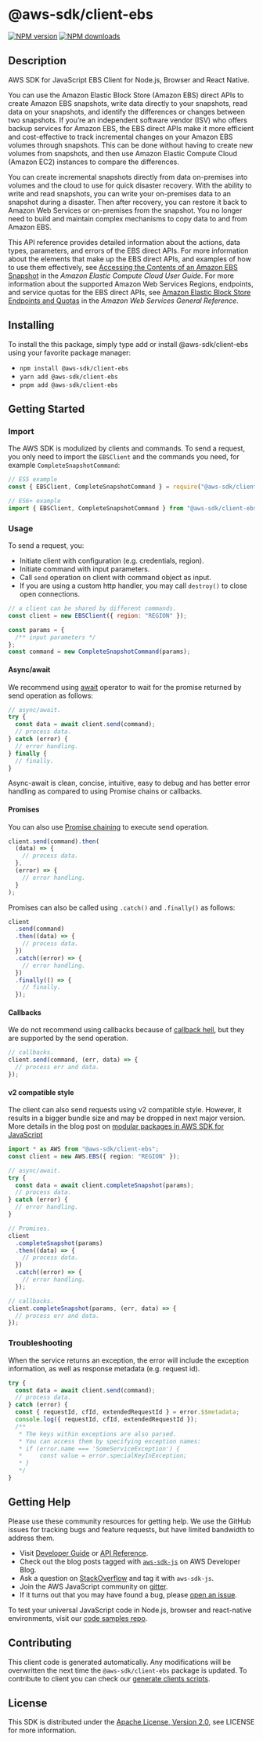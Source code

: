 <!-- generated file, do not edit directly -->

# @aws-sdk/client-ebs

[![NPM version](https://img.shields.io/npm/v/@aws-sdk/client-ebs/latest.svg)](https://www.npmjs.com/package/@aws-sdk/client-ebs)
[![NPM downloads](https://img.shields.io/npm/dm/@aws-sdk/client-ebs.svg)](https://www.npmjs.com/package/@aws-sdk/client-ebs)

## Description

AWS SDK for JavaScript EBS Client for Node.js, Browser and React Native.

<p>You can use the Amazon Elastic Block Store (Amazon EBS) direct APIs to create Amazon EBS snapshots, write data directly to
your snapshots, read data on your snapshots, and identify the differences or changes between
two snapshots. If you’re an independent software vendor (ISV) who offers backup services for
Amazon EBS, the EBS direct APIs make it more efficient and cost-effective to track incremental changes on
your Amazon EBS volumes through snapshots. This can be done without having to create new volumes
from snapshots, and then use Amazon Elastic Compute Cloud (Amazon EC2) instances to compare the differences.</p>

<p>You can create incremental snapshots directly from data on-premises into volumes and the
cloud to use for quick disaster recovery. With the ability to write and read snapshots, you can
write your on-premises data to an snapshot during a disaster. Then after recovery, you can
restore it back to Amazon Web Services or on-premises from the snapshot. You no longer need to build and
maintain complex mechanisms to copy data to and from Amazon EBS.</p>

<p>This API reference provides detailed information about the actions, data types,
parameters, and errors of the EBS direct APIs. For more information about the elements that
make up the EBS direct APIs, and examples of how to use them effectively, see <a href="https://docs.aws.amazon.com/AWSEC2/latest/UserGuide/ebs-accessing-snapshot.html">Accessing the Contents of an Amazon EBS Snapshot</a> in the <i>Amazon Elastic Compute Cloud User
Guide</i>. For more information about the supported Amazon Web Services Regions, endpoints,
and service quotas for the EBS direct APIs, see <a href="https://docs.aws.amazon.com/general/latest/gr/ebs-service.html">Amazon Elastic Block Store Endpoints and Quotas</a> in
the <i>Amazon Web Services General Reference</i>.</p>

## Installing

To install the this package, simply type add or install @aws-sdk/client-ebs
using your favorite package manager:

- `npm install @aws-sdk/client-ebs`
- `yarn add @aws-sdk/client-ebs`
- `pnpm add @aws-sdk/client-ebs`

## Getting Started

### Import

The AWS SDK is modulized by clients and commands.
To send a request, you only need to import the `EBSClient` and
the commands you need, for example `CompleteSnapshotCommand`:

```js
// ES5 example
const { EBSClient, CompleteSnapshotCommand } = require("@aws-sdk/client-ebs");
```

```ts
// ES6+ example
import { EBSClient, CompleteSnapshotCommand } from "@aws-sdk/client-ebs";
```

### Usage

To send a request, you:

- Initiate client with configuration (e.g. credentials, region).
- Initiate command with input parameters.
- Call `send` operation on client with command object as input.
- If you are using a custom http handler, you may call `destroy()` to close open connections.

```js
// a client can be shared by different commands.
const client = new EBSClient({ region: "REGION" });

const params = {
  /** input parameters */
};
const command = new CompleteSnapshotCommand(params);
```

#### Async/await

We recommend using [await](https://developer.mozilla.org/en-US/docs/Web/JavaScript/Reference/Operators/await)
operator to wait for the promise returned by send operation as follows:

```js
// async/await.
try {
  const data = await client.send(command);
  // process data.
} catch (error) {
  // error handling.
} finally {
  // finally.
}
```

Async-await is clean, concise, intuitive, easy to debug and has better error handling
as compared to using Promise chains or callbacks.

#### Promises

You can also use [Promise chaining](https://developer.mozilla.org/en-US/docs/Web/JavaScript/Guide/Using_promises#chaining)
to execute send operation.

```js
client.send(command).then(
  (data) => {
    // process data.
  },
  (error) => {
    // error handling.
  }
);
```

Promises can also be called using `.catch()` and `.finally()` as follows:

```js
client
  .send(command)
  .then((data) => {
    // process data.
  })
  .catch((error) => {
    // error handling.
  })
  .finally(() => {
    // finally.
  });
```

#### Callbacks

We do not recommend using callbacks because of [callback hell](http://callbackhell.com/),
but they are supported by the send operation.

```js
// callbacks.
client.send(command, (err, data) => {
  // process err and data.
});
```

#### v2 compatible style

The client can also send requests using v2 compatible style.
However, it results in a bigger bundle size and may be dropped in next major version. More details in the blog post
on [modular packages in AWS SDK for JavaScript](https://aws.amazon.com/blogs/developer/modular-packages-in-aws-sdk-for-javascript/)

```ts
import * as AWS from "@aws-sdk/client-ebs";
const client = new AWS.EBS({ region: "REGION" });

// async/await.
try {
  const data = await client.completeSnapshot(params);
  // process data.
} catch (error) {
  // error handling.
}

// Promises.
client
  .completeSnapshot(params)
  .then((data) => {
    // process data.
  })
  .catch((error) => {
    // error handling.
  });

// callbacks.
client.completeSnapshot(params, (err, data) => {
  // process err and data.
});
```

### Troubleshooting

When the service returns an exception, the error will include the exception information,
as well as response metadata (e.g. request id).

```js
try {
  const data = await client.send(command);
  // process data.
} catch (error) {
  const { requestId, cfId, extendedRequestId } = error.$$metadata;
  console.log({ requestId, cfId, extendedRequestId });
  /**
   * The keys within exceptions are also parsed.
   * You can access them by specifying exception names:
   * if (error.name === 'SomeServiceException') {
   *     const value = error.specialKeyInException;
   * }
   */
}
```

## Getting Help

Please use these community resources for getting help.
We use the GitHub issues for tracking bugs and feature requests, but have limited bandwidth to address them.

- Visit [Developer Guide](https://docs.aws.amazon.com/sdk-for-javascript/v3/developer-guide/welcome.html)
  or [API Reference](https://docs.aws.amazon.com/AWSJavaScriptSDK/v3/latest/index.html).
- Check out the blog posts tagged with [`aws-sdk-js`](https://aws.amazon.com/blogs/developer/tag/aws-sdk-js/)
  on AWS Developer Blog.
- Ask a question on [StackOverflow](https://stackoverflow.com/questions/tagged/aws-sdk-js) and tag it with `aws-sdk-js`.
- Join the AWS JavaScript community on [gitter](https://gitter.im/aws/aws-sdk-js-v3).
- If it turns out that you may have found a bug, please [open an issue](https://github.com/aws/aws-sdk-js-v3/issues/new/choose).

To test your universal JavaScript code in Node.js, browser and react-native environments,
visit our [code samples repo](https://github.com/aws-samples/aws-sdk-js-tests).

## Contributing

This client code is generated automatically. Any modifications will be overwritten the next time the `@aws-sdk/client-ebs` package is updated.
To contribute to client you can check our [generate clients scripts](https://github.com/aws/aws-sdk-js-v3/tree/main/scripts/generate-clients).

## License

This SDK is distributed under the
[Apache License, Version 2.0](http://www.apache.org/licenses/LICENSE-2.0),
see LICENSE for more information.
